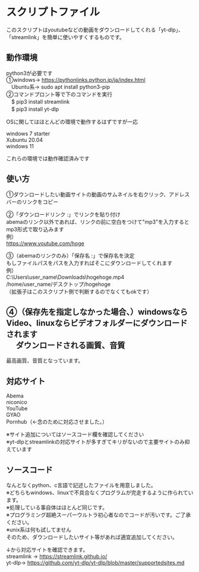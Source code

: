 スクリプトファイル
=================
このスクリプトはyoutubeなどの動画をダウンロードしてくれる「yt-dlp」、「streamlink」を簡単に使いやすくするものです。

  
動作環境
--------
python3が必要です<br>
➀windows→ https://pythonlinks.python.jp/ja/index.html<br>
　Ubuntu系→ sudo apt install python3-pip<br>
➁コマンドプロント等で下のコマンドを実行<br>
　$ pip3 install streamlink<br>
　$ pip3 install  yt-dlp<br>

OSに関してはほとんどの環境で動作するはずですが一応

  windows 7 starter<br>
  Xubuntu 20.04<br>
  windows 11 
  
これらの環境では動作確認済みです

使い方
-----
➀ダウンロードしたい動画サイトの動画のサムネイルを右クリック、アドレスバーのリンクをコピー

➁「ダウンロードリンク :」でリンクを貼り付け<br>
abemaのリンク以外であれば、リンクの前に空白をつけて"mp3"を入力するとmp3形式で取り込みます<br>
例）<br>
https://www.youtube.com/hoge<br>

➂（abemaのリンクのみ）「保存名 :」で保存名を決定<br>
もしファイルパスをパスを入力すればそこにダウンロードしてくれます<br>
例）<br>
C:\Users\user_name\Downloads\hogehoge.mp4<br>
/home/user_name/デスクトップ/hogehoge<br>
（拡張子はこのスクリプト側で判断するのでなくてもokです）<br>

➃（保存先を指定しなかった場合、）windowsならVideo、linuxならビデオフォルダーにダウンロードされます<br>
　
ダウンロードされる画質、音質
-----------------------
最高画質、音質となっています。

対応サイト
----------
Abema<br>
niconico<br>
YouTube<br>
GYAO<br>
Pornhub（←念のために対応させました。）<br>

※サイト追加についてはソースコード欄を確認してください<br>
※yt-dlpとstreamlinkの対応サイトが多すぎてキリがないので主要サイトのみ抑えています

ソースコード
-----------
なんとなくpython、c言語で記述したファイルを用意しました。<br>
※どちらもwindows、linuxで不具合なくプログラムが完走するように作られています。<br>
※処理している事自体はほとんど同じです。<br>
※プログラミング超絶スーパーウルトラ初心者なのでコードが汚いです。ご了承ください。<br>
※unix系は何も試してません<br>
そのため、ダウンロードしたいサイト等があれば適宜追加してください。<br>

↓から対応サイトを確認できます。<br>
streamlink → https://streamlink.github.io/<br>
yt-dlp→ https://github.com/yt-dlp/yt-dlp/blob/master/supportedsites.md<br>
